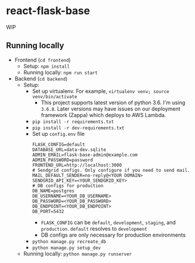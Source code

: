 # react-flask-base
WIP

## Running locally
* Frontend (`cd frontend`)
  * Setup: `npm install`
  * Running locally: `npm run start`
* Backend (`cd backend`)
  * Setup:
    * Set up virtualenv. For example, `virtualenv venv; source venv/bin/activate`
      * This project supports latest version of python 3.6. I'm using `3.6.8`. Later versions may have issues on our deployment framework (Zappa) which deploys to AWS Lambda.
    * `pip install -r requirements.txt`
    * `pip install -r dev-requirements.txt`
    * Set up `config.env` file
      ```
      FLASK_CONFIG=default
      DATABASE_URL=data-dev.sqlite	
      ADMIN_EMAIL=flask-base-admin@example.com
      ADMIN_PASSWORD=password
      FRONTEND_URL=http://localhost:3000
      # Sendgrid configs. Only configure if you need to send mail.
      MAIL_DEFAULT_SENDER=no-reply@<YOUR DOMAIN> 
      SENDGRID_API_KEY=<YOUR_SENDGRID_KEY>
      # DB configs for production
      DB_NAME=postgres
      DB_USERNAME=<YOUR_DB_USERNAME>
      DB_PASSWORD=<YOUR_DB_PASSWORD>
      DB_ENDPOINT=<YOUR_DB_ENDPOINT>
      DB_PORT=5432
      ```
      * `FLASK_CONFIG` can be `default`, `development`, `staging`, and `production`. `default` resolves to `development`
      * DB configs are only necessary for production environments
    * `python manage.py recreate_db`
    * `python manage.py setup_dev`
  * Running locally: `python manage.py runserver`

